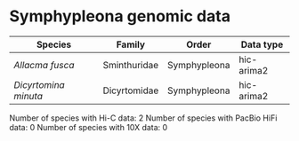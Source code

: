 # Symphypleona genomic data

| Species | Family | Order | Data type |
| -- | --- | --- | --- |
| *Allacma fusca* | Sminthuridae | Symphypleona | hic-arima2 |
| *Dicyrtomina minuta* | Dicyrtomidae | Symphypleona | hic-arima2 |

Number of species with Hi-C data: 2
Number of species with PacBio HiFi data: 0
Number of species with 10X data: 0
